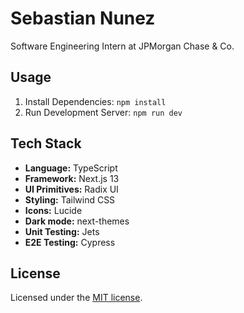 # Sebastian Nunez

Software Engineering Intern at JPMorgan Chase & Co.

## Usage

1. Install Dependencies: `npm install`
2. Run Development Server: `npm run dev`

## Tech Stack

- **Language:** TypeScript
- **Framework:** Next.js 13
- **UI Primitives:** Radix UI
- **Styling:** Tailwind CSS
- **Icons:** Lucide
- **Dark mode:** next-themes
- **Unit Testing:** Jets
- **E2E Testing:** Cypress

## License

Licensed under the [MIT license](./LICENSE.md).
